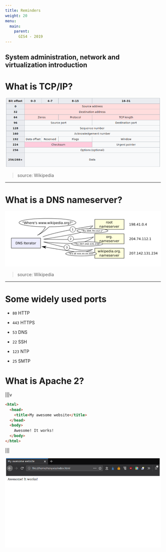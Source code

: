```yaml
---
title: Reminders
weight: 20
menu:
  main:
    parent:
      GIS4 - 2019
---
```


System administration, network and virtualization introduction
---

What is TCP/IP?
===

![TCP header definition](/tcp-header.png)

> source: Wikipedia

---

What is a DNS nameserver?
===

![DNS resolution example](/dns-resolve.png)

> source: Wikipedia

---

Some widely used ports
===

* `80` HTTP
* `443` HTTPS
* `53` DNS

* `22` SSH
* `123` NTP
* `25` SMTP

What is Apache 2?
===

|||v

~~~html
<html>
  <head>
    <title>My awesome website</title>
  </head>
  <body>
    Awesome! It works!
  </body>
</html>
~~~

|||

![Apache 2 render example](/apache2-render.png)
